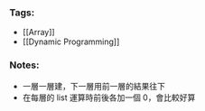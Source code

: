 ### Tags:
- [[Array]]
- [[Dynamic Programming]]
### Notes:
 - 一層一層建，下一層用前一層的結果往下
 - 在每層的 list 運算時前後各加一個 0，會比較好算

